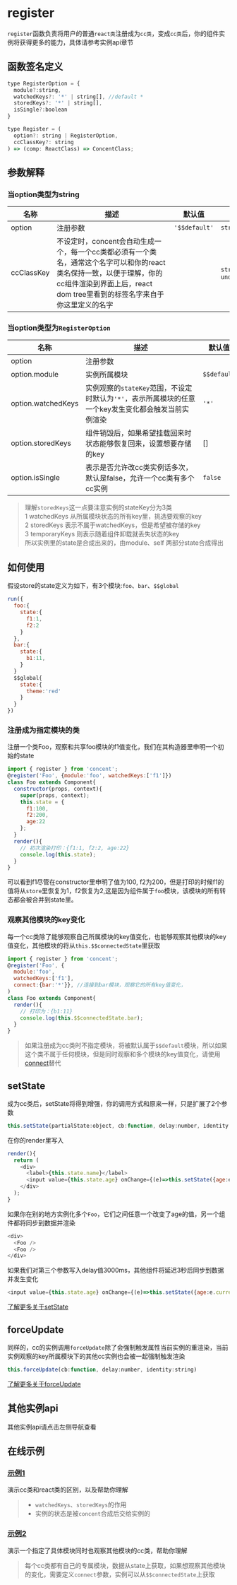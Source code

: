 # register

`register`函数负责将用户的普通`react类`注册成为`cc类`，变成`cc类`后，你的组件实例将获得更多的能力，具体请参考实例api章节

## 函数签名定义

```js
type RegisterOption = {
  module?:string,
  watchedKeys?: '*' | string[], //default *
  storedKeys?: '*' | string[],
  isSingle?:boolean
}

type Register = (
  option?: string | RegisterOption,
  ccClassKey?: string
) => (comp: ReactClass) => ConcentClass;
```

## 参数解释
### 当option类型为string
名称 | <div style="width:250px;">描述</div> |  默认值  | 类型 
-|-|-|-  
option | 注册参数 | `'$$default'` | `string`
ccClassKey | 不设定时，concent会自动生成一个，每一个cc类都必须有一个类名，通常这个名字可以和你的react类名保持一致，以便于理解，你的cc组件渲染到界面上后，react dom tree里看到的标签名字来自于你这里定义的名字 |  | `string` or `undefined`

### 当option类型为`RegisterOption`
名称 | <div style="width:250px;">描述</div> |  默认值  | 类型 
-|-|-|-
option | 注册参数 |  | `RegisterOption`
option.module | 实例所属模块 | `$$default` | `string`
option.watchedKeys | 实例观察的`stateKey`范围，不设定时默认为`'*'`，表示所属模块的任意一个key发生变化都会触发当前实例渲染 | `'*'` | `string[]` or `'*'`
option.storedKeys | 组件销毁后，如果希望挂载回来时状态能够恢复回来，设置想要存储的key | [] | `string[]` or `undefined`
option.isSingle | 表示是否允许改cc类实例话多次，默认是false，允许一个cc类有多个cc实例 | `false` | `boolean` or `undefined`

> 理解`storedKeys`这一点要注意实例的stateKey分为3类   
1 watchedKeys 从所属模块状态的所有key里，挑选要观察的key    
2 storedKeys 表示不属于watchedKeys，但是希望被存储的key   
3 temporaryKeys 则表示随着组件卸载就丢失状态的key   
所以实例里的state是合成出来的，由module、self 两部分state合成得出


## 如何使用
假设store的state定义为如下，有3个模块:`foo`、`bar`、`$$global`
```js
run({
  foo:{
    state:{
      f1:1,
      f2:2
    }
  },
  bar:{
    state:{
      b1:11,
    }
  }
  $$global{
    state:{
      theme:'red'
    }
  }
})
```

### 注册成为指定模块的类
注册一个类Foo，观察和共享foo模块的f1值变化，我们在其构造器里申明一个初始的state
```js
import { register } from 'concent';
@register('Foo', {module:'foo', watchedKeys:['f1']})
class Foo extends Component{
  constructor(props, context){
    super(props, context);
    this.state = {
      f1:100,
      f2:200,
      age:22
    };
  }
  render(){
    // 初次渲染打印：{f1:1, f2:2, age:22}
    console.log(this.state);
  }
}
```
可以看到f1尽管在constructor里申明了值为100, f2为200，但是打印的时候f1的值将从`store`里恢复为1，f2恢复为2,这是因为组件属于`foo`模块，该模块的所有转态都会被合并到state里。

### 观察其他模块的key变化
每一个cc类除了能够观察自己所属模块的key值变化，也能够观察其他模块的key值变化，其他模块的将从`this.$$connectedState`里获取
```js
import { register } from 'concent';
@register('Foo', {
  module:'foo', 
  watchedKeys:['f1'], 
  connect:{bar:'*'}}, //连接到bar模块，观察它的所有key值变化，
)
class Foo extends Component{
  render(){
    // 打印为：{b1:11}
    console.log(this.$$connectedState.bar);
  }
}
```
> 如果注册成为cc类时不指定模块，将被默认属于`$$default`模块，所以如果这个类不属于任何模块，但是同时观察和多个模块的key值变化，请使用[connect](api-top-connect)替代

## setState
成为cc类后，setState将得到增强，你的调用方式和原来一样，只是扩展了2个参数
```js
this.setState(partialState:object, cb:function, delay:number, identity:string)
```
在你的render里写入
```js
render(){
  return (
    <div>
      <label>{this.state.name}</label>
      <input value={this.state.age} onChange={(e)=>this.setState({age:e.currentTarget.value})}/>
    </div>
  );
}
```
如果你在别的地方实例化多个`Foo`，它们之间任意一个改变了age的值，另一个组件都将同步到数据并渲染
```js
<div>
  <Foo />
  <Foo />
</div>
```
如果我们对第三个参数写入delay值3000ms，其他组件将延迟3秒后同步到数据并发生变化
```js
<input value={this.state.age} onChange={(e)=>this.setState({age:e.currentTarget.value}, null, 3000)}/>
```
[了解更多关于setState](/api/ref-set-state)

## forceUpdate
同样的，cc的实例调用`forceUpdate`除了会强制触发属性当前实例的重渲染，当前实例观察的key所属模块下的其他cc实例也会被一起强制触发渲染
```js
this.forceUpdate(cb:function, delay:number, identity:string)
```
[了解更多关于forceUpdate](/api/ref-force-update)

## 其他实例api
其他实例api请点击左侧导航查看

## 在线示例
### [示例1](https://stackblitz.com/edit/ccapi-top-register-1?file=index.js)
演示cc类和react类的区别，以及帮助你理解
> * `watchedKeys`、`storedKeys`的作用
> * 实例的状态是被`concent`合成后交给实例的

### [示例2](https://stackblitz.com/edit/ccapi-top-register-2?file=index.js)
演示一个指定了具体模块同时也观察其他模块的cc类，帮助你理解
> 每个cc类都有自己的专属模块，数据从state上获取，如果想观察其他模块的变化，需要定义`connect`参数，实例可以从`$$connectedState`上获取